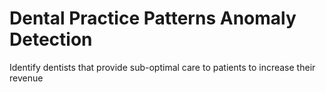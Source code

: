 # Dental Practice Patterns Anomaly Detection
 Identify dentists that provide sub-optimal care to patients to increase their revenue
